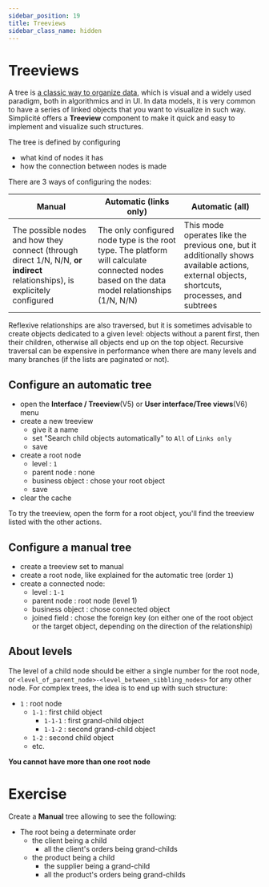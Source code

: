 ```yaml
---
sidebar_position: 19
title: Treeviews
sidebar_class_name: hidden 
---
```


Treeviews
====================


A tree is [a classic way to organize data](https://en.wikipedia.org/wiki/Tree_(data_structure)), which is visual and a widely used paradigm, both in algorithmics and in UI. In data models, it is very common to have a series of linked objects that you want to visualize in such way. Simplicité offers a **Treeview** component to make it quick and easy to implement and visualize such structures.

The tree is defined by configuring
- what kind of nodes it has
- how the connection between nodes is made

There are 3 ways of configuring the nodes:

| **Manual** | **Automatic (links only)** | **Automatic (all)** |
|---|---|---|
| The possible nodes and how they connect (through direct 1/N, N/N, **or indirect** relationships), is explicitely configured | The only configured node type is the root type. The platform will calculate connected nodes based on the data model relationships (1/N, N/N) | This mode operates like the previous one, but it additionally shows available actions, external objects, shortcuts, processes, and subtrees |

<div class="warning">Reflexive relationships are also traversed, but it is sometimes advisable to create objects dedicated to a given level: objects without a parent first, then their children, otherwise all objects end up on the top object. Recursive traversal can be expensive in performance when there are many levels and many branches (if the lists are paginated or not).</div>

Configure an automatic tree
---------------------------

- open the **Interface / Treeview**(V5) or **User interface/Tree views**(V6) menu
- create a new treeview
    - give it a name
    - set "Search child objects automatically" to `All` of `Links only`
    - save
- create a root node
    - level : `1`
    - parent node : none
    - business object : chose your root object
    - save
- clear the cache

To try the treeview, open the form for a root object, you'll find the treeview listed with the other actions.

Configure a manual tree
---------------------------

- create a treeview set to manual
- create a root node, like explained for the automatic tree (order `1`)
- create a connected node:
    - level : `1-1`
    - parent node : root node (level 1)
    - business object : chose connected object
    - joined field : chose the foreign key (on either one of the root object or the target object, depending on the direction of the relationship)

About levels
---------------------------

The level of a child node should be either a single number for the root node, or `<level_of_parent_node>-<level_between_sibbling_nodes>` for any other node. For complex trees, the idea is to end up with such structure:

- `1` : root node
    - `1-1` : first child object
        - `1-1-1` : first grand-child object
        - `1-1-2` : second grand-child object
    - `1-2` : second child object
    - etc.

**You cannot have more than one root node**

Exercise
====================

Create a **Manual** tree allowing to see the following:

- The root being a determinate order
    - the client being a child
        - all the client's orders being grand-childs
    - the product being a child
        - the supplier being a grand-child
        - all the product's orders being grand-childs
